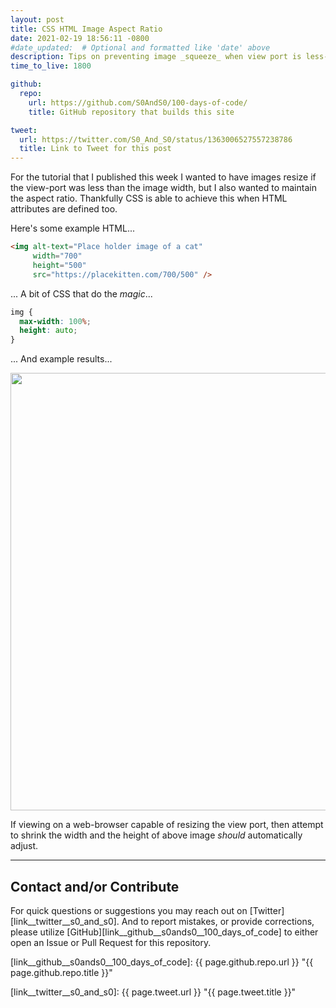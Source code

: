 ```yaml
---
layout: post
title: CSS HTML Image Aspect Ratio
date: 2021-02-19 18:56:11 -0800
#date_updated:  # Optional and formatted like 'date' above
description: Tips on preventing image _squeeze_ when view port is less-than image width
time_to_live: 1800

github:
  repo:
    url: https://github.com/S0AndS0/100-days-of-code/
    title: GitHub repository that builds this site

tweet:
  url: https://twitter.com/S0_And_S0/status/1363006527557238786
  title: Link to Tweet for this post
---
```




For the tutorial that I published this week I wanted to have images resize if the view-port was less than the image width, but I also wanted to maintain the aspect ratio. Thankfully CSS is able to achieve this when HTML attributes are defined too.


Here's some example HTML...


```html
<img alt-text="Place holder image of a cat"
     width="700"
     height="500"
     src="https://placekitten.com/700/500" />
```


... A bit of CSS that do the _magic_...


```css
img {
  max-width: 100%;
  height: auto;
}
```


... And example results...


<style>
img {
  max-width: 100%;
  height: auto;
}
</style>

<img alt-text="Place holder image of a cat"
     width="700"
     height="500"
     src="https://placekitten.com/700/500" />


If viewing on a web-browser capable of resizing the view port, then attempt to shrink the width and the height of above image _should_ automatically adjust.


______


## Contact and/or Contribute
[heading__contact_andor_contribute]: #contact-andor-contribute


For quick questions or suggestions you may reach out on [Twitter][link__twitter__s0_and_s0]. And to report mistakes, or provide corrections, please utilize [GitHub][link__github__s0ands0__100_days_of_code] to either open an Issue or Pull Request for this repository.



[link__github__s0ands0__100_days_of_code]: {{ page.github.repo.url }} "{{ page.github.repo.title }}"

[link__twitter__s0_and_s0]: {{ page.tweet.url }} "{{ page.tweet.title }}"

